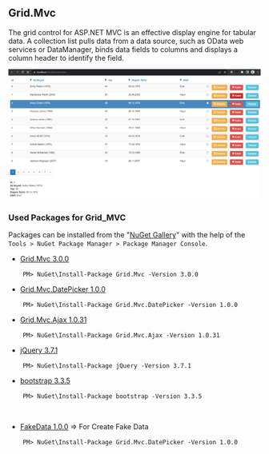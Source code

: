 ## Grid.Mvc
The grid control for ASP.NET MVC is an effective display engine for tabular data. A collection list pulls data from a data source, such as OData web services or DataManager, binds data fields to columns and displays a column header to identify the field.

![](pictures/GridMVC.PNG)

### Used Packages for Grid_MVC

Packages can be installed from the "[NuGet Gallery](https://www.nuget.org/packages/Microsoft.AspNet.Identity.Core)" with the help of the `Tools > NuGet Package Manager > Package Manager Console`.

- [Grid.Mvc 3.0.0](https://www.nuget.org/packages/Grid.Mvc)
```
    PM> NuGet\Install-Package Grid.Mvc -Version 3.0.0
```
- [Grid.Mvc.DatePicker 1.0.0](https://www.nuget.org/packages/Grid.Mvc.DatePicker)
```
    PM> NuGet\Install-Package Grid.Mvc.DatePicker -Version 1.0.0
```
- [Grid.Mvc.Ajax 1.0.31](https://www.nuget.org/packages/Grid.Mvc.Ajax)
```
    PM> NuGet\Install-Package Grid.Mvc.Ajax -Version 1.0.31
```
- [jQuery 3.7.1](https://www.nuget.org/packages/jQuery)
```
    PM> NuGet\Install-Package jQuery -Version 3.7.1
```
- [bootstrap 3.3.5](https://www.nuget.org/packages/bootstrap/3.3.5)
```
    PM> NuGet\Install-Package bootstrap -Version 3.3.5
```
<br/>

- [FakeData 1.0.0](https://www.nuget.org/packages/FakeData) => For Create Fake Data
```
    PM> NuGet\Install-Package Grid.Mvc.DatePicker -Version 1.0.0
```
